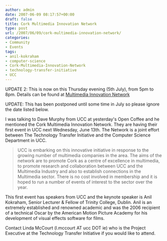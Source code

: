 ```yaml
---
author: admin
date: 2007-06-09 08:17:57+00:00
draft: false
title: Cork Multimedia Innovation Network
type: post
url: /2007/06/09/cork-multimedia-innovation-network/
categories:
- Community
- Events
tags:
- anil-kokraham
- computer-science
- Cork-Multimedia-Innovation-Network
- technology-transfer-initiative
- UCC
---
```


UPDATE 2: This is now on this Thursday evening (5th July), from 5pm to 8pm. Details can be found at [Multimedia Innovation Network](http://min.ucc.ie/)

UPDATE: This has been postponed until some time in July so please ignore the date listed below.

I was talking to Dave Murphy from UCC at yesterday's Open Coffee and he mentioned the Cork Multimedia Innovation Network. They are having their first event in UCC next Wednesday, June 13th. The Network is a joint effort between The Technology Transfer Initiative and the Computer Science Department in UCC.



<blockquote>
UCC is embarking on this innovative initiative in response to the growing number of multimedia companies in the area. The aims of the network are to promote Cork as a centre of excellence in multimedia, to promote research and collaboration between UCC and the Multimedia Industry and also to establish connections in the Multimedia sector. There is no cost involved in membership and it is hoped to run a number of events of interest to the sector over the year.
</blockquote>



This first event has speakers from UCC and the keynote speaker is Anil Kokraham, Senior Lecturer & Fellow of Trinity College, Dublin. Anil is an extremely established and renowned academic and was the 2006 recipient of a technical Oscar by the American Motion Picture Academy for his development of visual effects software for films.

Contact Linda McCourt (l.mccourt AT ucc DOT ie) who is the Project Executive at the Technology Transfer Initiative if you would like to attend.


